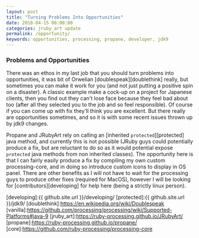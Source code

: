 ```yaml
---
layout: post
title: "Turning Problems Into Opportunities"
date: 2018-04-15 06:00:00
categories: jruby_art update
permalink: /opportunity/
keywords: opportunities, processing, propane, developer, jdk9
---
```

### Problems and Opportunities

There was an ethos in my last job that you should turn problems into opportunities, it was bit of Orwelian [doublespeak][doublethink] really, but sometimes you can make it work for you (and not just putting a positive spin on a disaster). A classic example make a cock-up on a project for Japanese clients, then you find out they can't lose face because they feel bad about too (after all they selected you to the job and so feel responsible). Of course if you can come up with fix they'll think you are excellent. But there really are opportunities sometimes, and so it is with some recent issues thrown up by jdk9 changes.

Propane and JRubyArt rely on calling an [inherited `protected`][protected] java method, and currently this is not possible (JRuby guys could potentially produce a fix, but are reluctant to do so as it would potential expose `protected` java methods from non inherited classes). The opportunity here is that I can fairly easily produce a fix by compiling my own custom processing-core, and in doing so introduce custom icons to display in OS panel. There are other benefits as I will not have to wait for the processing guys to produce other fixes (required for MacOS), however I will be looking for [contributors][developing] for help here (being a strictly linux person).


[developing]:{{ github.site.url }}/developing/
[protected]:{{ github.site.url }}/jdk9/
[doublethink]:https://en.wikipedia.org/wiki/Doublespeak
[vanilla]:https://github.com/processing/processing/wiki/Supported-Platforms#java-9
[jruby_art]:https://ruby-processing.github.io/JRubyArt/
[propane]:https://ruby-processing.github.io/propane/
[core]:https://github.com/ruby-processing/processing-core
